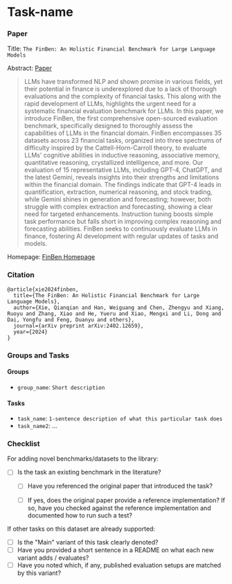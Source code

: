 # Task-name

### Paper

Title: `The FinBen: An Holistic Financial Benchmark for Large Language Models`

Abstract: [Paper](https://arxiv.org/pdf/2402.12659)

> LLMs have transformed NLP and shown promise in various fields, yet their potential in finance is underexplored due to a lack of thorough evaluations and the complexity of financial tasks. This along with the rapid development of LLMs, highlights the urgent need for a systematic financial evaluation benchmark for LLMs. In this paper, we introduce FinBen, the first comprehensive open-sourced evaluation benchmark, specifically designed to thoroughly assess the capabilities of LLMs in the financial domain. FinBen encompasses 35 datasets across 23 financial tasks, organized into three spectrums of difficulty inspired by the Cattell-Horn-Carroll theory, to evaluate LLMs' cognitive abilities in inductive reasoning, associative memory, quantitative reasoning, crystallized intelligence, and more. Our evaluation of 15 representative LLMs, including GPT-4, ChatGPT, and the latest Gemini, reveals insights into their strengths and limitations within the financial domain. The findings indicate that GPT-4 leads in quantification, extraction, numerical reasoning, and stock trading, while Gemini shines in generation and forecasting; however, both struggle with complex extraction and forecasting, showing a clear need for targeted enhancements. Instruction tuning boosts simple task performance but falls short in improving complex reasoning and forecasting abilities. FinBen seeks to continuously evaluate LLMs in finance, fostering AI development with regular updates of tasks and models.

Homepage: [FinBen Homepage](https://huggingface.co/papers/2402.12659)


### Citation

```
@article{xie2024finben,
  title={The FinBen: An Holistic Financial Benchmark for Large Language Models},
  author={Xie, Qianqian and Han, Weiguang and Chen, Zhengyu and Xiang, Ruoyu and Zhang, Xiao and He, Yueru and Xiao, Mengxi and Li, Dong and Dai, Yongfu and Feng, Duanyu and others},
  journal={arXiv preprint arXiv:2402.12659},
  year={2024}
}
```

### Groups and Tasks

#### Groups

* `group_name`: `Short description`

#### Tasks

* `task_name`: `1-sentence description of what this particular task does`
* `task_name2`: ...

### Checklist

For adding novel benchmarks/datasets to the library:
* [ ] Is the task an existing benchmark in the literature?
  * [ ] Have you referenced the original paper that introduced the task?
  * [ ] If yes, does the original paper provide a reference implementation? If so, have you checked against the reference implementation and documented how to run such a test?


If other tasks on this dataset are already supported:
* [ ] Is the "Main" variant of this task clearly denoted?
* [ ] Have you provided a short sentence in a README on what each new variant adds / evaluates?
* [ ] Have you noted which, if any, published evaluation setups are matched by this variant?
